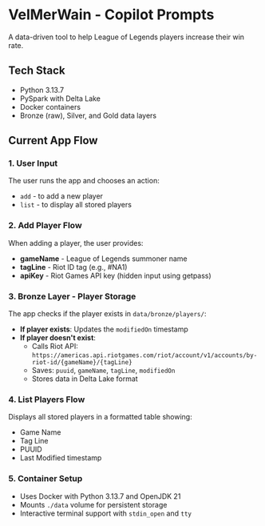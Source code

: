 # VelMerWain - Copilot Prompts

A data-driven tool to help League of Legends players increase their win rate.

## Tech Stack
- Python 3.13.7
- PySpark with Delta Lake
- Docker containers
- Bronze (raw), Silver, and Gold data layers

## Current App Flow

### 1. User Input
The user runs the app and chooses an action:
- `add` - to add a new player
- `list` - to display all stored players

### 2. Add Player Flow
When adding a player, the user provides:
- **gameName** - League of Legends summoner name
- **tagLine** - Riot ID tag (e.g., #NA1)
- **apiKey** - Riot Games API key (hidden input using getpass)

### 3. Bronze Layer - Player Storage
The app checks if the player exists in `data/bronze/players/`:
- **If player exists**: Updates the `modifiedOn` timestamp
- **If player doesn't exist**: 
  - Calls Riot API: `https://americas.api.riotgames.com/riot/account/v1/accounts/by-riot-id/{gameName}/{tagLine}`
  - Saves: `puuid`, `gameName`, `tagLine`, `modifiedOn`
  - Stores data in Delta Lake format

### 4. List Players Flow
Displays all stored players in a formatted table showing:
- Game Name
- Tag Line  
- PUUID
- Last Modified timestamp

### 5. Container Setup
- Uses Docker with Python 3.13.7 and OpenJDK 21
- Mounts `./data` volume for persistent storage
- Interactive terminal support with `stdin_open` and `tty`